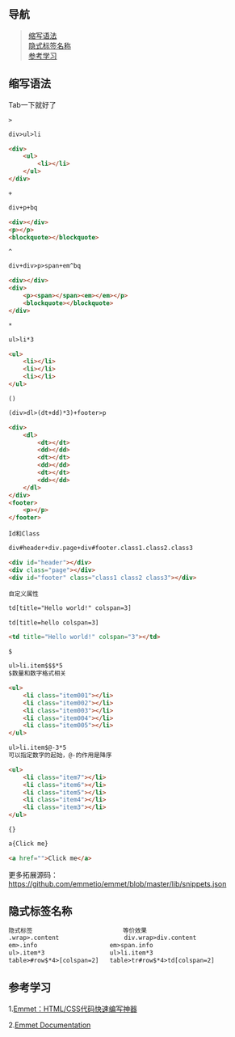 ##  导航
>   [缩写语法](#缩写语法)  
>   [隐式标签名称](#隐式标签名称)  
>   [参考学习](#参考学习)  

##  缩写语法

Tab一下就好了

`>`
```html
div>ul>li

<div>
    <ul>
        <li></li>
    </ul>
</div>
```

`+`
```html
div+p+bq

<div></div>
<p></p>
<blockquote></blockquote>
```

`^`
```html
div+div>p>span+em^bq

<div></div>
<div>
    <p><span></span><em></em></p>
    <blockquote></blockquote>
</div>
```

`*`
```html
ul>li*3

<ul>
    <li></li>
    <li></li>
    <li></li>
</ul>
```


`()`
```html
(div>dl>(dt+dd)*3)+footer>p

<div>
    <dl>
        <dt></dt>
        <dd></dd>
        <dt></dt>
        <dd></dd>
        <dt></dt>
        <dd></dd>
    </dl>
</div>
<footer>
    <p></p>
</footer>
```


`Id和Class`
```html
div#header+div.page+div#footer.class1.class2.class3

<div id="header"></div>
<div class="page"></div>
<div id="footer" class="class1 class2 class3"></div>
```


`自定义属性`
```html
td[title="Hello world!" colspan=3]

td[title=hello colspan=3]

<td title="Hello world!" colspan="3"></td>
```

`$`
```html
ul>li.item$$$*5
$数量和数字格式相关

<ul>
    <li class="item001"></li>
    <li class="item002"></li>
    <li class="item003"></li>
    <li class="item004"></li>
    <li class="item005"></li>
</ul>

ul>li.item$@-3*5
可以指定数字的起始，@-的作用是降序

<ul>
    <li class="item7"></li>
    <li class="item6"></li>
    <li class="item5"></li>
    <li class="item4"></li>
    <li class="item3"></li>
</ul>
```

`{}`
```html
a{Click me}  

<a href="">Click me</a>

```
更多拓展源码：
<https://github.com/emmetio/emmet/blob/master/lib/snippets.json>

##  隐式标签名称

```html
隐式标签                         等价效果
.wrap>.content	                div.wrap>div.content
em>.info	                em>span.info
ul>.item*3	                ul>li.item*3
table>#row$*4>[colspan=2]	table>tr#row$*4>td[colspan=2]
```


##  参考学习

 1.[Emmet：HTML/CSS代码快速编写神器](http://www.iteye.com/news/27580)
 
 2.[Emmet Documentation](https://docs.emmet.io/)
 
